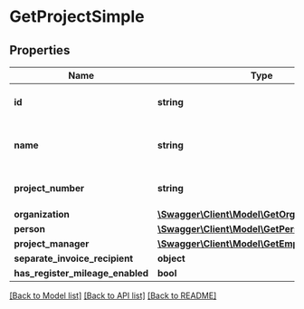 # GetProjectSimple

## Properties

 Name                             | Type                                                                        | Description | Notes                                     
----------------------------------|-----------------------------------------------------------------------------|-------------|-------------------------------------------
 **id**                           | **string**                                                                  |             | [optional] [default to 'project:abc']     
 **name**                         | **string**                                                                  |             | [optional] [default to 'My Project Name'] 
 **project_number**               | **string**                                                                  |             | [optional] [default to 'P1000A']          
 **organization**                 | [**\Swagger\Client\Model\GetOrganizationSimple**](GetOrganizationSimple.md) |             | [optional]                                
 **person**                       | [**\Swagger\Client\Model\GetPersonSimple**](GetPersonSimple.md)             |             | [optional]                                
 **project_manager**              | [**\Swagger\Client\Model\GetEmployeeSimple**](GetEmployeeSimple.md)         |             | [optional]                                
 **separate_invoice_recipient**   | **object**                                                                  |             | [optional]                                
 **has_register_mileage_enabled** | **bool**                                                                    |             | [optional]                                

[[Back to Model list]](../README.md#documentation-for-models) [[Back to API list]](../README.md#documentation-for-api-endpoints) [[Back to README]](../README.md)


